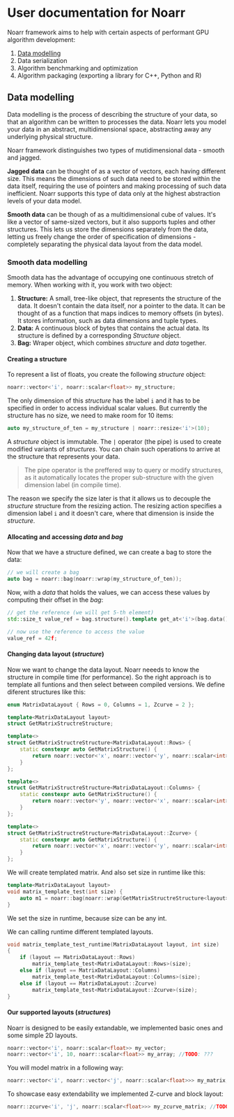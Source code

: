 # User documentation for Noarr

Noarr framework aims to help with certain aspects of performant GPU algorithm development:

1. [Data modelling](#data-modelling)
2. Data serialization
3. Algorithm benchmarking and optimization
4. Algorithm packaging (exporting a library for C++, Python and R)


<a name="data-modelling"></a>
## Data modelling

Data modelling is the process of describing the structure of your data, so that an algorithm can be written to processes the data. Noarr lets you model your data in an abstract, multidimensional space, abstracting away any underlying physical structure.

Noarr framework distinguishes two types of mutidimensional data - smooth and jagged.

**Jagged data** can be thought of as a vector of vectors, each having different size. This means the dimensions of such data need to be stored within the data itself, requiring the use of pointers and making processing of such data inefficient. Noarr supports this type of data only at the highest abstraction levels of your data model.

**Smooth data** can be though of as a multidimensional cube of values. It's like a vector of same-sized vectors, but it also supports tuples and other structures. This lets us store the dimensions separately from the data, letting us freely change the order of specification of dimensions - completely separating the physical data layout from the data model.


<a name="smooth-data-modelling"></a>
### Smooth data modelling

Smooth data has the advantage of occupying one continuous stretch of memory. When working with it, you work with two object:

1. **Structure:** A small, tree-like object, that represents the structure of the data. It doesn't contain the data itself, nor a pointer to the data. It can be thought of as a function that maps indices to memory offsets (in bytes). It stores information, such as data dimensions and tuple types.
2. **Data:** A continuous block of bytes that contains the actual data. Its structure is defined by a corresponding *Structure* object.
3. **Bag:** Wraper object, which combines *structure* and *data* together.

#### Creating a structure

To represent a list of floats, you create the following *structure* object:

```cpp
noarr::vector<'i', noarr::scalar<float>> my_structure;
```

The only dimension of this *structure* has the label `i` and it has to be specified in order to access individual scalar values. But currently the structure has no size, we need to make room for 10 items:

```cpp
auto my_structure_of_ten = my_structure | noarr::resize<'i'>(10);
```

A *structure* object is immutable. The `|` operator (the pipe) is used to create modified variants of *structures*. You can chain such operations to arrive at the structure that represents your data.

> The pipe operator is the preffered way to query or modify structures, as it automatically locates the proper sub-structure with the given dimension label (in compile time).

The reason we specify the size later is that it allows us to decouple the *structure* structure from the resizing action. The resizing action specifies a dimension label `i` and it doesn't care, where that dimension is inside the *structure*.



#### Allocating and accessing *data* and *bag*

Now that we have a structure defined, we can create a bag to store the data:

```cpp
// we will create a bag
auto bag = noarr::bag(noarr::wrap(my_structure_of_ten));
```


Now, with a *data* that holds the values, we can access these values by computing their offset in the *bag*:

```cpp
// get the reference (we will get 5-th element)
std::size_t value_ref = bag.structure().template get_at<'i'>(bag.data(), 5);

// now use the reference to access the value
value_ref = 42f;
```


#### Changing data layout (*structure*)

Now we want to change the data layout. Noarr neeeds to know the structure in compile time (for performance). So the right approach is to template all funtions and then select between compiled versions. We define diferent structures like this:

```cpp
enum MatrixDataLayout { Rows = 0, Columns = 1, Zcurve = 2 };

template<MatrixDataLayout layout>
struct GetMatrixStructreStructure;

template<>
struct GetMatrixStructreStructure<MatrixDataLayout::Rows> {
	static constexpr auto GetMatrixStructure() {
		return noarr::vector<'x', noarr::vector<'y', noarr::scalar<int>>>();
	}
};

template<>
struct GetMatrixStructreStructure<MatrixDataLayout::Columns> {
	static constexpr auto GetMatrixStructure() {
		return noarr::vector<'y', noarr::vector<'x', noarr::scalar<int>>>();
	}
};

template<>
struct GetMatrixStructreStructure<MatrixDataLayout::Zcurve> {
	static constexpr auto GetMatrixStructure() {
		return noarr::vector<'x', noarr::vector<'y', noarr::scalar<int>>>();
	}
};
```

We will create templated matrix. And also set size in runtime like this:

```cpp
template<MatrixDataLayout layout>
void matrix_template_test(int size) {
	auto m1 = noarr::bag(noarr::wrap(GetMatrixStructreStructure<layout>::GetMatrixStructure()).template set_length<'x'>(size).template set_length<'y'>(size));
}
```

We set the size in runtime, because size can be any int.

We can calling runtime different templated layouts.

```cpp
void matrix_template_test_runtime(MatrixDataLayout layout, int size)
{
	if (layout == MatrixDataLayout::Rows)
		matrix_template_test<MatrixDataLayout::Rows>(size);
	else if (layout == MatrixDataLayout::Columns)
		matrix_template_test<MatrixDataLayout::Columns>(size);
	else if (layout == MatrixDataLayout::Zcurve)
		matrix_template_test<MatrixDataLayout::Zcurve>(size);
}
```
#### Our supported layouts (*structures*)

Noarr is designed to be easily extandable, we implemented basic ones and some simple 2D layouts.

```cpp
noarr::vector<'i', noarr::scalar<float>> my_vector;
noarr::vector<'i', 10, noarr::scalar<float>> my_array; //TODO: ???
```

You will model matrix in a following way:

```cpp
noarr::vector<'i', noarr::vector<'j', noarr::scalar<float>>> my_matrix;
```

To showcase easy extendability we implemented Z-curve and block layout:

```cpp
noarr::zcurve<'i', 'j', noarr::scalar<float>>> my_zcurve_matrix; //TODO: ???
```

